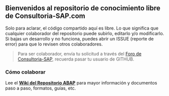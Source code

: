 ## Bienvenidos al repositorio de conocimiento libre de Consultoria-SAP.com

Solo para aclarar, el código compartido aquí es libre. Lo que significa que cualquier colaborador del repositorio puede subirlo, editarlo y/o modificarlo. Si bajas un desarrollo y no funciona, puedes abrir un ISSUE (reporte de error) para que lo revisen otros colaboradores.

>Para ser colaborador, envía tu solicitud a través del [Foro de Consultoria-SAP](http://foros.consultoria-sap.com), recuerda pasar tu usuario de GITHUB.

### Cómo colaborar
Lee el [**Wiki del Repositorio ABAP**](https://github.com/SidVal/ABAP/wiki) para mayor información y documentos paso a paso, formatos, guías, etc.

